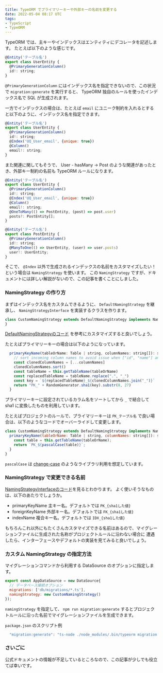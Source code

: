 ```yaml
---
title: TypeORM でプライマリーキーや外部キーの名前を変更する
date: 2022-05-04 08:17 UTC
tags: 
- TypeScript
- TypeORM
---
```


TypeORM では、主キーやインデックスはエンティティにデコレータを記述します。
たとえば以下のような感じです。

```javascript
@Entity('テーブル名')
export class UserEntity {
  @PrimaryGenerationColumn()
  id!: string;
}
```

`@PrimaryGenerationColumn` にはインデックス名を指定できないので、この状況で `migration:generate` を実行すると、
TypeORM 独自のルールを使ったインデックス名で SQL が生成されます。

一方でインデックスの場合は、たとえば `email` にユニーク制約を入れるとすると以下のように、インデックス名を指定できます。

```javascript
@Entity('テーブル名')
export class UserEntity {
  @PrimaryGenerationColumn()
  id!: string;
  @Index('UQ_User_email', {unique: true})
  @Column()
  email!: string;
}
```

また関連に関してもそうで、 User - hasMany -> Post のような関連があったとき、外部キー制約の名前も TypeORM ルールになります。

```javascript
@Entity('テーブル名')
export class UserEntity {
  @PrimaryGenerationColumn()
  id!: string;
  @Index('UQ_User_email', {unique: true})
  @Column()
  email!: string;
  @OneToMany(() => PostEntity, (post) => post.user)
  posts?: PostEntity[];
}

@Entity('テーブル名')
export class PostEntity {
  @PrimaryGenerationColumn()
  id!: string;
  @ManyToOne(() => UserEntity, (user) => user.posts)
  user!: UserEntity;
}
```

そこで、 `@Index` 以外で生成されるインデックスの名前をカスタマイズしたい！という場合は `NamingStrategy` を使います。
この `NamingStrategy` ですが、ドキュメントには詳しい解説がないので、この記事を書くことにしました。

### NamingStrategy の作り方

まずはインデックス名をカスタムできるように、 `DefaultNamingStrategy` を継承し、 `NamingStrategyInterface` を実装するクラスを作ります。

```javascript
class CustomNamingStrategy extends DefaultNamingStrategy implements NamingStrategyInterface {
}
```

[DefaultNamingStrategyのコード](https://github.com/typeorm/typeorm/blob/master/src/naming-strategy/DefaultNamingStrategy.ts) を参考にカスタマイズすると良いでしょう。

たとえばプライマリーキーの場合は以下のようになっています。

```javascript
  primaryKeyName(tableOrName: Table | string, columnNames: string[]): string {
    // sort incoming column names to avoid issue when ["id", "name"] and ["name", "id"] arrays
    const clonedColumnNames = [...columnNames]
    clonedColumnNames.sort()
    const tableName = this.getTableName(tableOrName)
    const replacedTableName = tableName.replace(".", "_")
    const key = `${replacedTableName}_${clonedColumnNames.join("_")}`
    return "PK_" + RandomGenerator.sha1(key).substr(0, 27)
  }
```

プライマリーキーに設定されているカラム名をソートしてから `_` で結合して sha1 に変換したものを利用しています。

たとえばプロジェクトのルールで、プライマリーキーは `PK_テーブル名` で良い場合は、以下のようなコードでオーバーライドして変更します。

```javascript
class CustomNamingStrategy extends DefaultNamingStrategy implements NamingStrategyInterface {
  primaryKeyName(tableOrName: Table | string, columnNames: string[]): string {
    const table = this.getTableName(tableOrName);
    return `PK_${pascalCase(table)}`;
  }
}
```

`pascalCase` は [change-case](https://www.npmjs.com/package/change-case) のようなライブラリ利用を想定しています。

### NamingStrategy で変更できる名前

[NamingStrategyInterfaceのコード](https://github.com/typeorm/typeorm/blob/master/src/naming-strategy/NamingStrategyInterface.ts)を見るとわかります。
よく使いそうなものは、以下のあたりでしょうか。

- primaryKeyName 主キー名。デフォルトでは `PK_{sha1した値}`
- foreignKeyName 外部キー名。デフォルトでは `FK_{sha1した値}`
- indexName 複合キー名。デフォルトでは `IDX_{sha1した値}`

もちろんこれ以外にもたくさんカスタマイズできる名前はあるので、マイグレーションファイルに生成された名称がプロジェクトルールに沿わない場合に
遭遇したら、インターフェースやデフォルトの実装を見てみると良いでしょう。

### カスタム NamingStrategy の指定方法

マイグレーションコマンドから利用する DataSource のオプションに指定します。

```javascript
export const AppDataSource = new DataSource{
  // データベース接続オプション
  migrations: ['db/migrations/*.ts'],
  namingStrategy: new CustomNamingStrategy()
});
```

`namingStrategy` を指定して、 `npm run migration:generate` するとプロジェクトルールに沿った名前でマイグレーションファイルを生成できます。

`package.json` のスクリプト例

```javascript
  "migration:generate": "ts-node ./node_modules/.bin/typeorm migration:generate -d db/datasouce.ts db/migrations",
```

### さいごに

公式ドキュメントの情報が不足しているところなので、この記事が少しでも役立てば幸いです。
